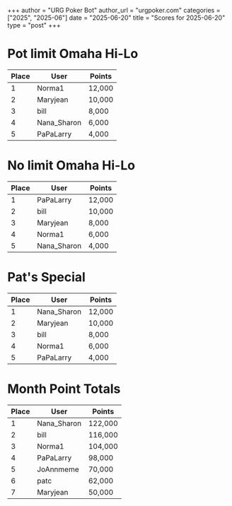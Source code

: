 +++
author = "URG Poker Bot"
author_url = "urgpoker.com"
categories = ["2025", "2025-06"]
date = "2025-06-20"
title = "Scores for 2025-06-20"
type = "post"
+++
# Pot limit Omaha Hi-Lo

| Place | User | Points |
|-------|------|--------|
| 1 | Norma1 | 12,000 |
| 2 | Maryjean | 10,000 |
| 3 | bill | 8,000 |
| 4 | Nana_Sharon | 6,000 |
| 5 | PaPaLarry | 4,000 |

# No limit Omaha Hi-Lo

| Place | User | Points |
|-------|------|--------|
| 1 | PaPaLarry | 12,000 |
| 2 | bill | 10,000 |
| 3 | Maryjean | 8,000 |
| 4 | Norma1 | 6,000 |
| 5 | Nana_Sharon | 4,000 |

# Pat's Special

| Place | User | Points |
|-------|------|--------|
| 1 | Nana_Sharon | 12,000 |
| 2 | Maryjean | 10,000 |
| 3 | bill | 8,000 |
| 4 | Norma1 | 6,000 |
| 5 | PaPaLarry | 4,000 |

# Month Point Totals

| Place | User | Points |
|-------|------|--------|
| 1 | Nana_Sharon | 122,000 |
| 2 | bill | 116,000 |
| 3 | Norma1 | 104,000 |
| 4 | PaPaLarry | 98,000 |
| 5 | JoAnnmeme | 70,000 |
| 6 | patc | 62,000 |
| 7 | Maryjean | 50,000 |
